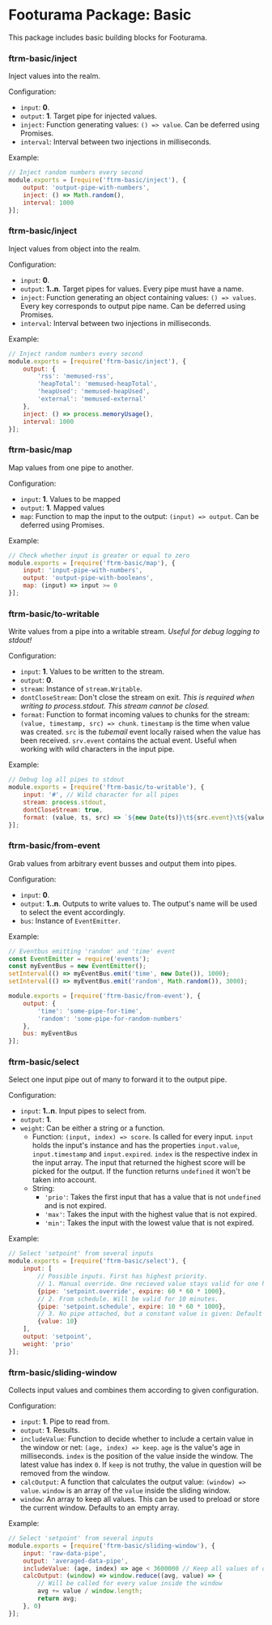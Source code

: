 # Footurama Package: Basic

This package includes basic building blocks for Footurama.

### ftrm-basic/inject

Inject values into the realm.

Configuration:

 * ```input```: **0**.
 * ```output```: **1**. Target pipe for injected values.
 * ```inject```: Function generating values: ```() => value```. Can be deferred using Promises.
 * ```interval```: Interval between two injections in milliseconds.

Example:

```js
// Inject random numbers every second
module.exports = [require('ftrm-basic/inject'), {
	output: 'output-pipe-with-numbers',
	inject: () => Math.random(),
	interval: 1000
}];
```

### ftrm-basic/inject

Inject values from object into the realm.

Configuration:

 * ```input```: **0**.
 * ```output```: **1..n**. Target pipes for values. Every pipe must have a name.
 * ```inject```: Function generating an object containing values: ```() => values```. Every key corresponds to output pipe name. Can be deferred using Promises.
 * ```interval```: Interval between two injections in milliseconds.

Example:

```js
// Inject random numbers every second
module.exports = [require('ftrm-basic/inject'), {
	output: {
		'rss': 'memused-rss',
		'heapTotal': 'memused-heapTotal',
		'heapUsed': 'memused-heapUsed',
		'external': 'memused-external'
	},
	inject: () => process.memoryUsage(),
	interval: 1000
}];
```

### ftrm-basic/map

Map values from one pipe to another.

Configuration:

 * ```input```: **1**. Values to be mapped
 * ```output```: **1**. Mapped values
 * ```map```: Function to map the input to the output: ```(input) => output```. Can be deferred using Promises.

Example:

```js
// Check whether input is greater or equal to zero
module.exports = [require('ftrm-basic/map'), {
	input: 'input-pipe-with-numbers',
	output: 'output-pipe-with-booleans',
	map: (input) => input >= 0
}];
```

### ftrm-basic/to-writable

Write values from a pipe into a writable stream. *Useful for debug logging to stdout!*

Configuration:

 * ```input```: **1**. Values to be written to the stream.
 * ```output```: **0**.
 * ```stream```: Instance of ```stream.Writable```.
 * ```dontCloseStream```: Don't close the stream on exit. *This is required when writing to process.stdout. This stream cannot be closed.*
 * ```format```: Function to format incoming values to chunks for the stream: ```(value, timestamp, src) => chunk```. ```timestamp``` is the time when value was created. ```src``` is the *tubemail* event locally raised when the value has been received. ```srv.event``` contains the actual event. Useful when working with wild characters in the input pipe.

Example:

```js
// Debug log all pipes to stdout
module.exports = [require('ftrm-basic/to-writable'), {
	input: '#', // Wild character for all pipes
	stream: process.stdout,
	dontCloseStream: true,
	format: (value, ts, src) => `${new Date(ts)}\t${src.event}\t${value.toString()}\n`
}];
```

### ftrm-basic/from-event

Grab values from arbitrary event busses and output them into pipes.

Configuration:

 * ```input```: **0**.
 * ```output```: **1..n**. Outputs to write values to. The output's name will be used to select the event accordingly.
 * ```bus```: Instance of ```EventEmitter```.

Example:

```js
// Eventbus emitting 'random' and 'time' event
const EventEmitter = require('events');
const myEventBus = new EventEmitter();
setInterval(() => myEventBus.emit('time', new Date()), 1000);
setInterval(() => myEventBus.emit('random', Math.random()), 3000);

module.exports = [require('ftrm-basic/from-event'), {
	output: {
		'time': 'some-pipe-for-time',
		'random': 'some-pipe-for-random-numbers'
	},
	bus: myEventBus
}];
```

### ftrm-basic/select

Select one input pipe out of many to forward it to the output pipe.

Configuration:

 * ```input```: **1..n**. Input pipes to select from.
 * ```output```: **1**.
 * ```weight```: Can be either a string or a function.
   * Function: ```(input, index) => score```. Is called for every input. ```input``` holds the input's instance and has the properties ```input.value```, ```input.timestamp``` and ```input.expired```. ```index``` is the respective index in the input array. The input that returned the highest score will be picked for the output. If the function returns ```undefined``` it won't be taken into account.
   * String:
     * ```'prio'```: Takes the first input that has a value that is not ```undefined``` and is not expired.
     * ```'max'```: Takes the input with the highest value that is not expired.
     * ```'min'```: Takes the input with the lowest value that is not expired.

Example:

```js
// Select 'setpoint' from several inputs
module.exports = [require('ftrm-basic/select'), {
	input: [
		// Possible inputs. First has highest priority.
		// 1. Manual override. One recieved value stays valid for one hour.
		{pipe: 'setpoint.override', expire: 60 * 60 * 1000},
		// 2. From schedule. Will be valid for 10 minutes.
		{pipe: 'setpoint.schedule', expire: 10 * 60 * 1000},
		// 3. No pipe attached, but a constant value is given: Default set point.
		{value: 10}
	],
	output: 'setpoint',
	weight: 'prio'
}];
```

### ftrm-basic/sliding-window

Collects input values and combines them according to given configuration.

Configuration:

 * ```input```: **1**. Pipe to read from.
 * ```output```: **1**. Results.
 * ```includeValue```: Function to decide whether to include a certain value in the window or net: ```(age, index) => keep```. ```age``` is the value's age in milliseconds. ```index``` is the position of the value inside the window. The latest value has index ```0```. If ```keep``` is not truthy, the value in question will be removed from the window.
 * ```calcOutput```: A function that calculates the output value: ```(window) => value```. ```window``` is an array of the ```value``` inside the sliding window.
 * ```window```: An array to keep all values. This can be used to preload or store the current window. Defaults to an empty array.

Example:
```js
// Select 'setpoint' from several inputs
module.exports = [require('ftrm-basic/sliding-window'), {
	input: 'raw-data-pipe',
	output: 'averaged-data-pipe',
	includeValue: (age, index) => age < 3600000 // Keep all values of one hour
	calcOutput: (window) => window.reduce((avg, value) => {
		// Will be called for every value inside the window
		avg += value / window.length;
		return avg;
	}, 0)
}];
```
